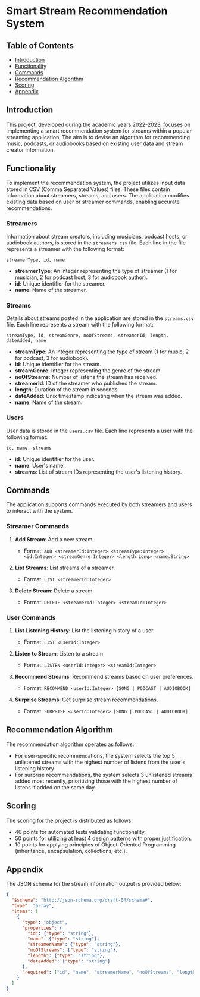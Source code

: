 # Smart Stream Recommendation System

## Table of Contents
- [Introduction](#introduction)
- [Functionality](#functionality)
- [Commands](#commands)
- [Recommendation Algorithm](#recommendation-algorithm)
- [Scoring](#scoring)
- [Appendix](#appendix)

## Introduction
This project, developed during the academic years 2022-2023, focuses on implementing a smart recommendation system for streams within a popular streaming application. The aim is to devise an algorithm for recommending music, podcasts, or audiobooks based on existing user data and stream creator information.

## Functionality
To implement the recommendation system, the project utilizes input data stored in CSV (Comma Separated Values) files. These files contain information about streamers, streams, and users. The application modifies existing data based on user or streamer commands, enabling accurate recommendations.

### Streamers
Information about stream creators, including musicians, podcast hosts, or audiobook authors, is stored in the `streamers.csv` file. Each line in the file represents a streamer with the following format:

```
streamerType, id, name
```

- **streamerType**: An integer representing the type of streamer (1 for musician, 2 for podcast host, 3 for audiobook author).
- **id**: Unique identifier for the streamer.
- **name**: Name of the streamer.

### Streams
Details about streams posted in the application are stored in the `streams.csv` file. Each line represents a stream with the following format:

```
streamType, id, streamGenre, noOfStreams, streamerId, length, dateAdded, name
```

- **streamType**: An integer representing the type of stream (1 for music, 2 for podcast, 3 for audiobook).
- **id**: Unique identifier for the stream.
- **streamGenre**: Integer representing the genre of the stream.
- **noOfStreams**: Number of listens the stream has received.
- **streamerId**: ID of the streamer who published the stream.
- **length**: Duration of the stream in seconds.
- **dateAdded**: Unix timestamp indicating when the stream was added.
- **name**: Name of the stream.

### Users
User data is stored in the `users.csv` file. Each line represents a user with the following format:

```
id, name, streams
```

- **id**: Unique identifier for the user.
- **name**: User's name.
- **streams**: List of stream IDs representing the user's listening history.

## Commands
The application supports commands executed by both streamers and users to interact with the system.

### Streamer Commands
1. **Add Stream**: Add a new stream.
   - Format: `ADD <streamerId:Integer> <streamType:Integer> <id:Integer> <streamGenre:Integer> <length:Long> <name:String>`
   
2. **List Streams**: List streams of a streamer.
   - Format: `LIST <streamerId:Integer>`
   
3. **Delete Stream**: Delete a stream.
   - Format: `DELETE <streamerId:Integer> <streamId:Integer>`

### User Commands
1. **List Listening History**: List the listening history of a user.
   - Format: `LIST <userId:Integer>`
   
2. **Listen to Stream**: Listen to a stream.
   - Format: `LISTEN <userId:Integer> <streamId:Integer>`
   
3. **Recommend Streams**: Recommend streams based on user preferences.
   - Format: `RECOMMEND <userId:Integer> [SONG | PODCAST | AUDIOBOOK]`
   
4. **Surprise Streams**: Get surprise stream recommendations.
   - Format: `SURPRISE <userId:Integer> [SONG | PODCAST | AUDIOBOOK]`

## Recommendation Algorithm
The recommendation algorithm operates as follows:

- For user-specific recommendations, the system selects the top 5 unlistened streams with the highest number of listens from the user's listening history.
- For surprise recommendations, the system selects 3 unlistened streams added most recently, prioritizing those with the highest number of listens if added on the same day.

## Scoring
The scoring for the project is distributed as follows:

- 40 points for automated tests validating functionality.
- 50 points for utilizing at least 4 design patterns with proper justification.
- 10 points for applying principles of Object-Oriented Programming (inheritance, encapsulation, collections, etc.).

## Appendix
The JSON schema for the stream information output is provided below:

```json
{
  "$schema": "http://json-schema.org/draft-04/schema#",
  "type": "array",
  "items": [
    {
      "type": "object",
      "properties": {
        "id": {"type": "string"},
        "name": {"type": "string"},
        "streamerName": {"type": "string"},
        "noOfStreams": {"type": "string"},
        "length": {"type": "string"},
        "dateAdded": {"type": "string"}
      },
      "required": ["id", "name", "streamerName", "noOfStreams", "length", "dateAdded"]
    }
  ]
}
```
